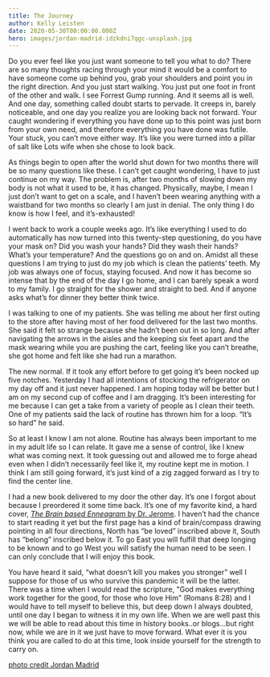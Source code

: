 ```yaml
---
title: The Journey
author: Kelly Leisten
date: 2020-05-30T00:00:00.000Z
hero: images/jordan-madrid-idzkdni7qgc-unsplash.jpg
---
```

Do you ever feel like you just want someone to tell you what to do? There are so many thoughts racing through your mind it would be a comfort to have someone come up behind you, grab your shoulders and point you in the right direction. And you just start walking. You just put one foot in front of the other and walk. I see Forrest Gump running. And it seems all is well. And one day, something called doubt starts to pervade. It creeps in, barely noticeable, and one day you realize you are looking back not forward. Your caught wondering if everything you have done up to this point was just born from your own need, and therefore everything you have done was futile. Your stuck, you can’t move either way. It’s like you were turned into a pillar of salt like Lots wife when she chose to look back.

As things begin to open after the world shut down for two months there will be so many questions like these. I can’t get caught wondering, I have to just continue on my way. The problem is, after two months of slowing down my body is not what it used to be, it has changed. Physically, maybe, I mean I just don’t want to get on a scale, and I haven’t been wearing anything with a waistband for two months so clearly I am just in denial. The only thing I do know is how I feel, and it’s-exhausted!

I went back to work a couple weeks ago. It’s like everything I used to do automatically has now turned into this twenty-step questioning, do you have your mask on? Did you wash your hands? Did they wash their hands?  What’s your temperature? And the questions go on and on. Amidst all these questions I am trying to just do my job which is clean the patients’ teeth. My job was always one of focus, staying focused. And now it has become so intense that by the end of the day I go home, and I can barely speak a word to my family. I go straight for the shower and straight to bed. And if anyone asks what’s for dinner they better think twice. 

I was talking to one of my patients. She was telling me about her first outing to the store after having most of her food delivered for the last two months. She said it felt so strange because she hadn’t been out in so long. And after navigating the arrows in the aisles and the keeping six feet apart and the mask wearing while you are pushing the cart, feeling like you can’t breathe, she got home and felt like she had run a marathon.

The new normal. If it took any effort before to get going it’s been nocked up five notches. Yesterday I had all intentions of stocking the refrigerator on my day off and it just never happened. I am hoping today will be better but I am on my second cup of coffee and I am dragging. It’s been interesting for me because I can get a take from a variety of people as I clean their teeth. One of my patients said the lack of routine has thrown him for a loop. “It’s so hard” he said.

So at least I know I am not alone. Routine has always been important to me in my adult life so I can relate. It gave me a sense of control, like I knew what was coming next. It took guessing out and allowed me to forge ahead even when I didn’t necessarily feel like it, my routine kept me in motion.  I think I am still going forward, it’s just kind of a zig zagged forward as I try to find the center line.

I had a new book delivered to my door the other day. It’s one I forgot about because I preordered it some time back. It’s one of my favorite kind, a hard cover, [*The Brain based Enneagram* by Dr. Jerome](https://www.wholeidentity.com/). I haven’t had the chance to start reading it yet but the first page has a kind of brain/compass drawing pointing in all four directions, North has “be loved” inscribed above it, South has “belong” inscribed below it. To go East you will fulfill that deep longing to be known and to go West you will satisfy the human need to be seen. I can only conclude that I will enjoy this book. 

You have heard it said, “what doesn’t kill you makes you stronger” well I suppose for those of us who survive this pandemic it will be the latter. There was a time when I would read the scripture, "God makes everything work together for the good, for those who love Him" (Romans 8:28) and I would have to tell myself to believe this, but deep down I always doubted, until one day I began to witness it in my own life.  When we are well past this we will be able to read about this time in history books..or blogs…but right now, while we are in it we just have to move forward. What ever it is you think you are called to do at this time, look inside yourself for the strength to carry on. 

[photo credit Jordan Madrid](https://unsplash.com/@jordanmadrid?utm_source=unsplash&utm_medium=referral&utm_content=creditCopyText)